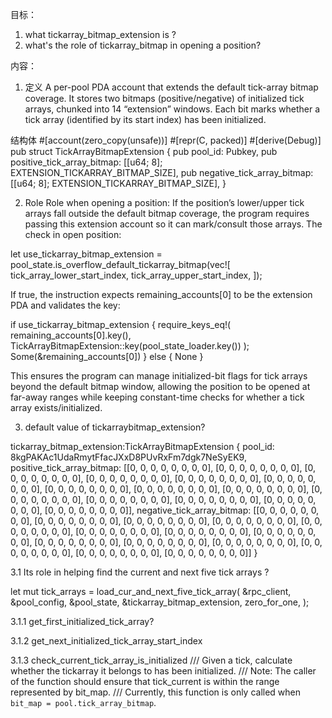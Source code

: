 目标：
1. what tickarray_bitmap_extension is ? 
2. what's the role of tickarray_bitmap in opening a position? 


内容：
1. 定义
 A per-pool PDA account that extends the default tick-array bitmap coverage. It stores two bitmaps (positive/negative) of initialized tick arrays, chunked into 14 “extension” windows. Each bit marks whether a tick array (identified by its start index) has been initialized.

结构体
#[account(zero_copy(unsafe))]
#[repr(C, packed)]
#[derive(Debug)]
pub struct TickArrayBitmapExtension {
    pub pool_id: Pubkey,
    pub positive_tick_array_bitmap: [[u64; 8]; EXTENSION_TICKARRAY_BITMAP_SIZE],
    pub negative_tick_array_bitmap: [[u64; 8]; EXTENSION_TICKARRAY_BITMAP_SIZE],
}

2. Role 
Role when opening a position: If the position’s lower/upper tick arrays fall outside the default bitmap coverage, the program requires passing this extension account so it can mark/consult those arrays. The check in open position:


let use_tickarray_bitmap_extension = pool_state.is_overflow_default_tickarray_bitmap(vec![
    tick_array_lower_start_index,
    tick_array_upper_start_index,
]);

If true, the instruction expects remaining_accounts[0] to be the extension PDA and validates the key:

if use_tickarray_bitmap_extension {
    require_keys_eq!(
        remaining_accounts[0].key(),
        TickArrayBitmapExtension::key(pool_state_loader.key())
    );
    Some(&remaining_accounts[0])
} else {
    None
}


This ensures the program can manage initialized-bit flags for tick arrays beyond the default bitmap window, allowing the position to be opened at far-away ranges while keeping constant-time checks for whether a tick array exists/initialized.


3. default value of tickarraybitmap_extension?

tickarray_bitmap_extension:TickArrayBitmapExtension { 
    pool_id: 8kgPAKAc1UdaRmytFfacJXxD8PUvRxFm7dgk7NeSyEK9, 
    positive_tick_array_bitmap: [[0, 0, 0, 0, 0, 0, 0, 0], [0, 0, 0, 0, 0, 0, 0, 0], [0, 0, 0, 0, 0, 0, 0, 0], [0, 0, 0, 0, 0, 0, 0, 0], [0, 0, 0, 0, 0, 0, 0, 0], [0, 0, 0, 0, 0, 0, 0, 0], [0, 0, 0, 0, 0, 0, 0, 0], [0, 0, 0, 0, 0, 0, 0, 0], [0, 0, 0, 0, 0, 0, 0, 0], [0, 0, 0, 0, 0, 0, 0, 0], [0, 0, 0, 0, 0, 0, 0, 0], [0, 0, 0, 0, 0, 0, 0, 0], [0, 0, 0, 0, 0, 0, 0, 0], [0, 0, 0, 0, 0, 0, 0, 0]], 
    negative_tick_array_bitmap: [[0, 0, 0, 0, 0, 0, 0, 0], [0, 0, 0, 0, 0, 0, 0, 0], [0, 0, 0, 0, 0, 0, 0, 0], [0, 0, 0, 0, 0, 0, 0, 0], [0, 0, 0, 0, 0, 0, 0, 0], [0, 0, 0, 0, 0, 0, 0, 0], [0, 0, 0, 0, 0, 0, 0, 0], [0, 0, 0, 0, 0, 0, 0, 0], [0, 0, 0, 0, 0, 0, 0, 0], [0, 0, 0, 0, 0, 0, 0, 0], [0, 0, 0, 0, 0, 0, 0, 0], [0, 0, 0, 0, 0, 0, 0, 0], [0, 0, 0, 0, 0, 0, 0, 0], [0, 0, 0, 0, 0, 0, 0, 0]] 
    }

3.1 Its role in helping find the current and next five tick arrays ? 

 let mut tick_arrays = load_cur_and_next_five_tick_array(
                &rpc_client,
                &pool_config,
                &pool_state,
                &tickarray_bitmap_extension,
                zero_for_one,
            );

3.1.1 get_first_initialized_tick_array?


3.1.2 get_next_initialized_tick_array_start_index

3.1.3 check_current_tick_array_is_initialized
/// Given a tick, calculate whether the tickarray it belongs to has been initialized.
/// Note: The caller of the function should ensure that tick_current is within the range represented by bit_map.
/// Currently, this function is only called when `bit_map = pool.tick_array_bitmap`.